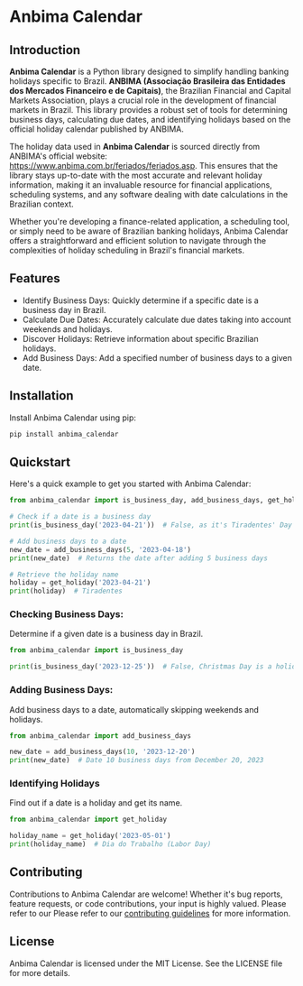 # Anbima Calendar

## Introduction
**Anbima Calendar** is a Python library designed to simplify handling banking holidays specific to Brazil. **ANBIMA (Associação Brasileira das Entidades dos Mercados Financeiro e de Capitais)**, the Brazilian Financial and Capital Markets Association, plays a crucial role in the development of financial markets in Brazil. This library provides a robust set of tools for determining business days, calculating due dates, and identifying holidays based on the official holiday calendar published by ANBIMA.

The holiday data used in **Anbima Calendar** is sourced directly from ANBIMA's official website: https://www.anbima.com.br/feriados/feriados.asp. This ensures that the library stays up-to-date with the most accurate and relevant holiday information, making it an invaluable resource for financial applications, scheduling systems, and any software dealing with date calculations in the Brazilian context.

Whether you're developing a finance-related application, a scheduling tool, or simply need to be aware of Brazilian banking holidays, Anbima Calendar offers a straightforward and efficient solution to navigate through the complexities of holiday scheduling in Brazil's financial markets.


## Features
- Identify Business Days: Quickly determine if a specific date is a business day in Brazil.
- Calculate Due Dates: Accurately calculate due dates taking into account weekends and holidays.
- Discover Holidays: Retrieve information about specific Brazilian holidays.
- Add Business Days: Add a specified number of business days to a given date.

## Installation
Install Anbima Calendar using pip:

```bash
pip install anbima_calendar
```

## Quickstart
Here's a quick example to get you started with Anbima Calendar:

```python
from anbima_calendar import is_business_day, add_business_days, get_holiday

# Check if a date is a business day
print(is_business_day('2023-04-21'))  # False, as it's Tiradentes' Day

# Add business days to a date
new_date = add_business_days(5, '2023-04-18')
print(new_date)  # Returns the date after adding 5 business days

# Retrieve the holiday name
holiday = get_holiday('2023-04-21')
print(holiday)  # Tiradentes
```

### Checking Business Days:
Determine if a given date is a business day in Brazil.

```python
from anbima_calendar import is_business_day

print(is_business_day('2023-12-25'))  # False, Christmas Day is a holiday
```
### Adding Business Days:
Add business days to a date, automatically skipping weekends and holidays.

```python
from anbima_calendar import add_business_days

new_date = add_business_days(10, '2023-12-20')
print(new_date)  # Date 10 business days from December 20, 2023
```

### Identifying Holidays
Find out if a date is a holiday and get its name.

```python
from anbima_calendar import get_holiday

holiday_name = get_holiday('2023-05-01')
print(holiday_name)  # Dia do Trabalho (Labor Day)
```

## Contributing
Contributions to Anbima Calendar are welcome! Whether it's bug reports, feature requests, or code contributions, your input is highly valued. Please refer to our Please refer to our [contributing guidelines](CONTRIBUTING.md) for more information.

## License
Anbima Calendar is licensed under the MIT License. See the LICENSE file for more details.
